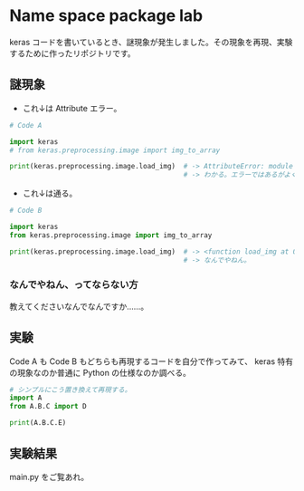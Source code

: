 Name space package lab
===

keras コードを書いているとき、謎現象が発生しました。その現象を再現、実験するために作ったリポジトリです。

## 謎現象

- これ↓は Attribute エラー。

```python
# Code A

import keras
# from keras.preprocessing.image import img_to_array

print(keras.preprocessing.image.load_img)  # -> AttributeError: module 'keras' has no attribute 'preprocessing'
                                           # -> わかる。エラーではあるがよくあるやつ。
```

- これ↓は通る。

```python
# Code B

import keras
from keras.preprocessing.image import img_to_array

print(keras.preprocessing.image.load_img)  # -> <function load_img at 0x15c0cb5e0>
                                           # -> なんでやねん。
```

### なんでやねん、ってならない方

教えてくださいなんでなんですか……。

## 実験

Code A も Code B もどちらも再現するコードを自分で作ってみて、 keras 特有の現象なのか普通に Python の仕様なのか調べる。

```python
# シンプルにこう置き換えて再現する。
import A
from A.B.C import D

print(A.B.C.E)
```

## 実験結果

main.py をご覧あれ。
